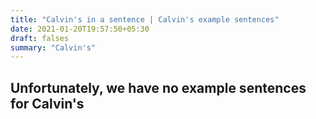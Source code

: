 ```yaml
---
title: "Calvin's in a sentence | Calvin's example sentences"
date: 2021-01-20T19:57:50+05:30
draft: falses
summary: "Calvin's"
---
```

## Unfortunately, we have no example sentences for Calvin's                 

